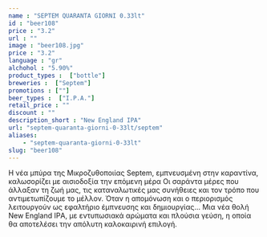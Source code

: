 ```yaml
---
name : "SEPTEM QUARANTA GIORNI 0.33lt"
id : "beer108"
price : "3.2"
url : ""
image : "beer108.jpg"
price : "3.2"
language : "gr"
alchohol : "5.90%"
product_types :  ["bottle"]
breweries :  ["Septem"]
promotions : [""]
beer_types :  ["I.P.A."]
retail_price : ""
discount : ""
description_short : "New England IPA"
url: "septem-quaranta-giorni-0-33lt/septem"
aliases: 
    - "septem-quaranta-giorni-0-33lt"
slug: "beer108"
---
```


Η νέα μπύρα της Μικροζυθοποιίας Septem, εμπνευσμένη στην καραντίνα, καλωσορίζει με αισιοδοξία την επόμενη μέρα Οι σαράντα μέρες που άλλαξαν τη ζωή μας, τις καταναλωτικές μας συνήθειες και τον τρόπο που αντιμετωπίζουμε το μέλλον. Όταν η απομόνωση και ο περιορισμός λειτουργούν ως εφαλτήριο έμπνευσης και δημιουργίας… Μια νέα θολή Νew Εngland IPΑ, με εντυπωσιακά αρώματα και πλούσια γεύση, η οποία θα αποτελέσει την απόλυτη καλοκαιρινή επιλογή.
